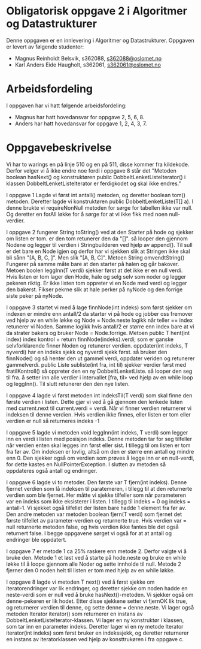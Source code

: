 # Obligatorisk oppgave 2 i Algoritmer og Datastrukturer

Denne oppgaven er en innlevering i Algoritmer og Datastrukturer. 
Oppgaven er levert av følgende studenter:
* Magnus Reinholdt Belsvik, s362088, s362088@oslomet.no
* Karl Anders Eide Haugholt, s362061, s362061@oslomet.no


# Arbeidsfordeling

I oppgaven har vi hatt følgende arbeidsfordeling:
* Magnus har hatt hovedansvar for oppgave 2, 5, 6, 8. 
* Anders har hatt hovedansvar for oppgave 1, 2, 4, 3, 7. 


# Oppgavebeskrivelse

Vi har to warings en på linje 510 og en på 511, disse kommer fra kildekode. Derfor velger vi
å ikke endre noe fordi i oppgave 8 står det "Metoden boolean  hasNext() og konstruktøren 
public  DobbeltLenketListeIterator() i klassen DobbeltLenketListeIterator er ferdigkodet og skal ikke endres."


I oppgave 1 Lagde vi først int antall() metoden, og deretter boolean tom() metoden. 
Deretter lagde vi konstruktøren public DobbeltLenketListe(T[] a). I denne brukte vi requireNonNull metoden for
sørge for tabellen ikke var null. Og deretter en forAll løkke for å sørge for at vi ikke fikk med noen null-verdier.


I oppgave 2 fungerer String toString() ved at den Starter på hode og sjekker om listen er tom. er den tom
retunerer den da "[]". så looper den gjennom Nodene og legger til verdien i Stringbuilderen ved hjelp av 
append(). Til sull er det bare en Node igjen og derfor har vi sjekken slik at Stringen ikke skal bli sånn 
"[A, B, C, ]". Men slik "[A, B, C]". Metoen String omvendtString() Fungerer på samme måte bare at den starter
på halen og går bakover.
Metoen boolen leggInn(T verdi) sjekker først at det ikke er en null verdi. Hvis listen er tom lager den
Hode, hale og selg selv som noder og legger pekeren riktig. Er ikke listen tom oppreter vi en Node med verdi
og legger den bakerst. Fikser pekrne slik at hale perker på nyNode og den forrige siste peker på nyNode.


I oppgave 3 startet vi med å lage finnNode(int indeks) som først sjekker om indexen er mindre enn antall/2
da starter vi på hode og jobber oss fremover ved hjelp av en while løkke og Node = Node.neste logikk når 
teller == index retunerer vi Noden. Samme logikk hvis antall/2 er større enn index bare at vi da strater
bakers og bruker Node = Node.forrige. Metoen public T hent(int index) index kontrol +
return finnNode(indeks).verdi; som er ganske selvforklarende finner Noden og retunerer verdien.
oppdater(int indeks, T nyverdi) har en indeks sjekk og nyverdi sjekk først. så bruker den finnNode()
og så henter den ut gammel verdi, oppdater veriden og retunerer gammelverdi.
public Liste<T> subliste(int fra, int til) sjekker verdier først med fratilKontroll() så oppreter den en
ny DobbeltLenketListe. så looper den seg til fra. å setter inn alle verdier i intervallet [fra, til>
ved hjelp av en while loop og leggInn(). Til slutt retunerer den den nye listen.


I oppgave 4 lagde vi først metoden int indeksTil(T verdi) som skal finne den første verdien i listen. 
Dette gjør vi ved å gå gjennom den lenkede listen med current.next til current.verdi = verdi. Når vi finner verdien 
returnerer vi indeksen til denne verdien. Hvis verdien ikke finnes, eller listen er tom eller verdien er null så 
returneres indeks -1


I oppgave 5 lagde vi metoden void leggInn(int indeks, T verdi) som legger inn en verdi i listen med posisjon indeks.
Denne metoden tar for seg tilfeller når verdien enten skal legges inn først eller sist. I tillegg til om listen
er tom fra før av. Om indeksen er lovlig, altså om den er større enn antall og mindre enn 0. Den sjekker også om
verdien som prøves å legge inn er en null-verdi, for dette kastes en NullPointerException. I slutten av metoden
så oppdateres også antall og endringer.


I oppgave 6 lagde vi to metoder. Den første var T fjern(int indeks). Denne fjernet verdien som lå indeksen til
paratemeren, i tillegg til at den returnerte verdien som ble fjernet. Her måtte vi sjekke tilfeller som når
parameteren var en indeks som ikke eksisterer i listen. I tillegg til indeks = 0 og indeks = antall-1. Vi sjekket også
tilfellet der listen bare hadde 1 element fra før av.
Den andre metoden var metoden boolean fjern(T verdi) som fjernet det første tilfellet av parameter-verdien og 
returnerte true. Hvis verdien var  = null returnerte metoden false, og hvis verdien ikke fantes ble det også returnert
false.
I begge oppgavene sørget vi også for at at antall og endringer ble oppdatert.



I oppgave 7 er metode 1 ca 25% raskere enn metode 2. Derfor valgte vi å bruke den. Metode 1
et løst ved å starte på hode.neste og bruke en while løkke til å loope gjennom alle Noder og
sette innholde til null. Metode 2 fjerner den 0 noden helt til listen er tom med hjelp av en while løkke.


I oppgave 8 lagde vi metoden T next() ved å først sjekke om iteratorendringer var lik endringer,
og deretter sjekke om noden hadde en neste-verdi som er null ved å bruke hasNext()-metoden. Vi sjekker også om
denne-pekeren er lik hodet. Etter disse sjekkene setter vi fjernOK lik true, og returnerer verdien til denne, og
sette denne = denne.neste. Vi lager også metoden Iterator<T> iterator() som returnerer en instans av
DobbeltLenketListeIterator-klassen. Vi lager en ny konstruktør i klassen, som tar inn en parameter indeks. 
Deretter lager vi en ny metode Iterator<T> iterator(int indeks) som først bruker en indekssjekk, og deretter returnerer
en instans av iteratorklassen ved hjelp av konsttrukøren i fra oppgave c.


